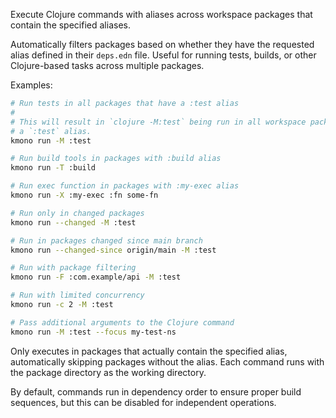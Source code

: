 Execute Clojure commands with aliases across workspace packages that contain the specified
aliases.

Automatically filters packages based on whether they have the requested alias defined in
their `deps.edn` file. Useful for running tests, builds, or other Clojure-based tasks
across multiple packages.

Examples:

```bash
# Run tests in all packages that have a :test alias
#
# This will result in `clojure -M:test` being run in all workspace packages containing
# a `:test` alias.
kmono run -M :test

# Run build tools in packages with :build alias
kmono run -T :build

# Run exec function in packages with :my-exec alias
kmono run -X :my-exec :fn some-fn

# Run only in changed packages
kmono run --changed -M :test

# Run in packages changed since main branch
kmono run --changed-since origin/main -M :test

# Run with package filtering
kmono run -F :com.example/api -M :test

# Run with limited concurrency
kmono run -c 2 -M :test

# Pass additional arguments to the Clojure command
kmono run -M :test --focus my-test-ns
```

Only executes in packages that actually contain the specified alias, automatically
skipping packages without the alias. Each command runs with the package directory as the
working directory.

By default, commands run in dependency order to ensure proper build sequences, but this
can be disabled for independent operations.
